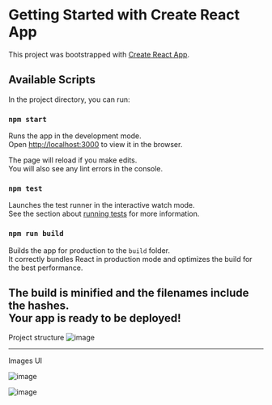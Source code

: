 # Getting Started with Create React App

This project was bootstrapped with [Create React App](https://github.com/facebook/create-react-app).

## Available Scripts

In the project directory, you can run:

### `npm start`

Runs the app in the development mode.\
Open [http://localhost:3000](http://localhost:3000) to view it in the browser.

The page will reload if you make edits.\
You will also see any lint errors in the console.

### `npm test`

Launches the test runner in the interactive watch mode.\
See the section about [running tests](https://facebook.github.io/create-react-app/docs/running-tests) for more information.

### `npm run build`

Builds the app for production to the `build` folder.\
It correctly bundles React in production mode and optimizes the build for the best performance.

The build is minified and the filenames include the hashes.\
Your app is ready to be deployed!
-----------------------------------------------------------------------------------------------------------------------------------

Project structure
![image](https://github.com/ThinkArev/secure-user-dashboard/assets/32445101/f7a7adb3-1a05-4150-a8f8-4e7a17b7499d)

-----------------------------------------------------------------------------------------------------------------------------------

Images UI

![image](https://github.com/ThinkArev/secure-user-dashboard/assets/32445101/9eda384a-47c1-4322-81cb-9d5b97cc16f9)

![image](https://github.com/ThinkArev/secure-user-dashboard/assets/32445101/a904e1ff-573d-4d87-91a9-3d90b1ff6388)


